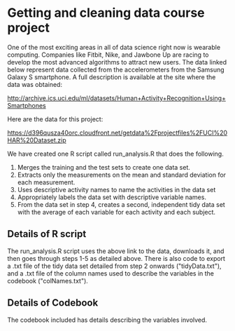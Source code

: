 # Getting and cleaning data course project

One of the most exciting areas in all of data science right now is wearable computing. Companies like Fitbit, Nike, and Jawbone Up are racing to develop the most advanced algorithms to attract new users. The data linked below represent data collected from the accelerometers from the Samsung Galaxy S smartphone. A full description is available at the site where the data was obtained:

http://archive.ics.uci.edu/ml/datasets/Human+Activity+Recognition+Using+Smartphones

Here are the data for this project:

https://d396qusza40orc.cloudfront.net/getdata%2Fprojectfiles%2FUCI%20HAR%20Dataset.zip

We have created one R script called run_analysis.R that does the following.

1. Merges the training and the test sets to create one data set.
2. Extracts only the measurements on the mean and standard deviation for each measurement.
3. Uses descriptive activity names to name the activities in the data set
4. Appropriately labels the data set with descriptive variable names.
5. From the data set in step 4, creates a second, independent tidy data set with the average of each variable for each activity and each subject.

## Details of R script
The run_analysis.R script uses the above link to the data, downloads it, and then goes through steps 1-5 as detailed above. There is also code to export a .txt file of the tidy data set detailed from step 2 onwards ("tidyData.txt"), and a .txt file of the column names used to describe the variables in the codebook ("colNames.txt").

## Details of Codebook
The codebook included has details describing the variables involved.
